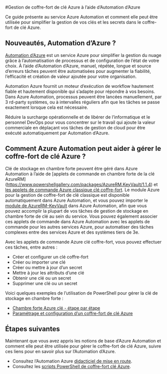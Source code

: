 <properties
    pageTitle="Gérer le coffre-fort de clé Azure à l’aide d’Automation d’Azure | Microsoft Azure"
    description="Découvrez comment le service Azure Automation peut servir à gérer des Azure clé coffre-fort."
    services="Key-Vault, automation"
    documentationCenter=""
    authors="mgoedtel"
    manager="jwhit"
    editor=""/>

<tags
    ms.service="key-vault"
    ms.workload="identity"
    ms.tgt_pltfrm="na"
    ms.devlang="na"
    ms.topic="article"
    ms.date="07/29/2016"
    ms.author="magoedte;csand"/>

#<a name="managing-azure-key-vault-using-azure-automation"></a>Gestion de coffre-fort de clé Azure à l’aide d’Automation d’Azure

Ce guide présente au service Azure Automation et comment elle peut être utilisée pour simplifier la gestion de vos clés et les secrets dans le coffre-fort de clé Azure.

## <a name="what-is-azure-automation"></a>Nouveautés, Automation d’Azure ?

[Automation d’Azure](../automation/automation-intro.md) est un service Azure pour simplifier la gestion du nuage grâce à l’automatisation de processus et de configuration de l’état de votre choix. À l’aide d’Automation d’Azure, manuel, répétée, longue et source d’erreurs tâches peuvent être automatisées pour augmenter la fiabilité, l’efficacité et création de valeur ajoutée pour votre organisation.

Automation Azure fournit un moteur d’exécution de workflow hautement fiable et hautement disponible qui s’adapte pour répondre à vos besoins. Dans Azure Automation, processus peuvent être lancées manuellement, par 3 rd-party systèmes, ou à intervalles réguliers afin que les tâches se passe exactement lorsque cela est nécessaire.

Réduire la surcharge opérationnelle et de libérer de l’informatique et le personnel DevOps pour vous concentrer sur le travail qui ajoute la valeur commerciale en déplaçant vos tâches de gestion de cloud pour être exécuté automatiquement par Automation d’Azure.


## <a name="how-can-azure-automation-help-manage-azure-key-vault"></a>Comment Azure Automation peut aider à gérer le coffre-fort de clé Azure ?

Clé de stockage en chambre forte peuvent être géré dans Azure Automation à l’aide de [applets de commande en chambre forte de la clé AzureRM] (https://www.powershellgallery.com/packages/AzureRM.KeyVault/1.1.4) et [les applets de commande Azure classique clé coffre-fort](https://msdn.microsoft.com/library/azure/dn868052.aspx). Le module Azure pour la gestion de coffre-fort de clé classique est disponible automatiquement dans Azure Automation, et vous pouvez importer le [module de AzureRM-KeyVault](https://www.powershellgallery.com/packages/AzureRM.KeyVault/1.1.4) dans Azure Automation, afin que vous pouvez accomplir la plupart de vos tâches de gestion de stockage en chambre forte de clé au sein du service. Vous pouvez également associer ces applets de commande dans Azure Automation avec les applets de commande pour les autres services Azure, pour automatiser des tâches complexes entre des services Azure et des systèmes tiers de 3e.

Avec les applets de commande Azure clé coffre-fort, vous pouvez effectuer ces tâches, entre autres : 

- Créer et configurer un clé coffre-fort
- Créer ou importer une clé
- Créer ou mettre à jour d’un secret
- Mettre à jour les attributs d’une clé
- Obtenir une clé ou un secret
- Supprimer une clé ou un secret

Voici quelques exemples de l’utilisation de PowerShell pour gérer la clé de stockage en chambre forte :  

* [Chambre forte Azure clé - étape par étape](https://blogs.technet.microsoft.com/kv/2015/06/02/azure-key-vault-step-by-step)
* [Paramétrage et configuration d’un coffre-fort de clé Azure](https://www.simple-talk.com/cloud/platform-as-a-service/setting-up-and-configuring-an-azure-key-vault)


## <a name="next-steps"></a>Étapes suivantes

Maintenant que vous avez appris les notions de base d’Azure Automation et comment elle peut être utilisée pour gérer le coffre-fort de clé Azure, suivre ces liens pour en savoir plus sur l’Automation d’Azure.

* Consultez l’Automation Azure [didacticiel de mise en route](../automation/automation-first-runbook-graphical.md).
* Consultez les [scripts PowerShell de coffre-fort clé Azure](https://gallery.technet.microsoft.com/scriptcenter/site/search?query=azure%20key%20vault&f%5B0%5D.Value=azure%20key%20vault&f%5B0%5D.Type=SearchText&ac=5).
